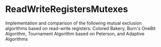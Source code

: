 # ReadWriteRegistersMutexes
Implementation and comparison of the following mutual exclusion algorithms based on read-write registers: Colored Bakery, Burn's OneBit Algorithm, Tournament Algorithm based on Peterson, and Adaptive Algorithms
